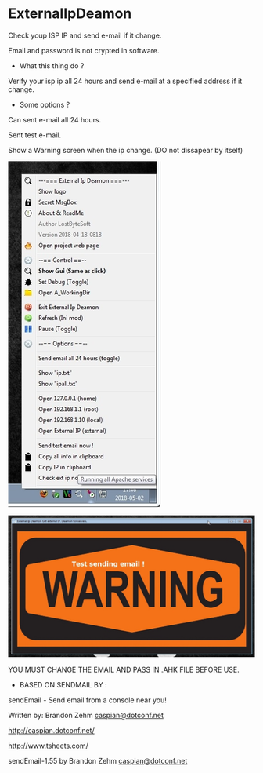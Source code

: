 # ExternalIpDeamon
Check youp ISP IP and send e-mail if it change.

Email and password is not crypted in software.

* What this thing do ?

Verify your isp ip all 24 hours and send e-mail at a specified address if it change.

* Some options ?

Can sent e-mail all 24 hours.

Sent test e-mail.

Show a Warning screen when the ip change. (DO not dissapear by itself)

![Screenshot](2018-05-02.jpg)

![Screenshot](warningsend.jpg)

YOU MUST CHANGE THE EMAIL AND PASS IN .AHK FILE BEFORE USE.


* BASED ON SENDMAIL BY :

sendEmail - Send email from a console near you!

Written by: Brandon Zehm <caspian@dotconf.net>

http://caspian.dotconf.net/

http://www.tsheets.com/

sendEmail-1.55 by Brandon Zehm <caspian@dotconf.net>
